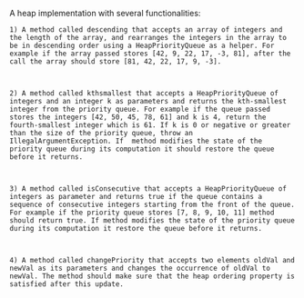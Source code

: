 A heap implementation with several functionalities:

    1) A method called descending that accepts an array of integers and the length of the array, and rearranges the integers in the array to be in descending order using a HeapPriorityQueue as a helper. For example if the array passed stores [42, 9, 22, 17, -3, 81], after the call the array should store [81, 42, 22, 17, 9, -3].

    

    2) A method called kthsmallest that accepts a HeapPriorityQueue of integers and an integer k as parameters and returns the kth-smallest integer from the priority queue. For example if the queue passed stores the integers [42, 50, 45, 78, 61] and k is 4, return the fourth-smallest integer which is 61. If k is 0 or negative or greater than the size of the priority queue, throw an IllegalArgumentException. If  method modifies the state of the priority queue during its computation it should restore the queue before it returns.

    

    3) A method called isConsecutive that accepts a HeapPriorityQueue of integers as parameter and returns true if the queue contains a sequence of consecutive integers starting from the front of the queue. For example if the priority queue stores [7, 8, 9, 10, 11] method should return true. If method modifies the state of the priority queue during its computation it restore the queue before it returns.

    

    4) A method called changePriority that accepts two elements oldVal and newVal as its parameters and changes the occurrence of oldVal to newVal. The method should make sure that the heap ordering property is satisfied after this update.

   
